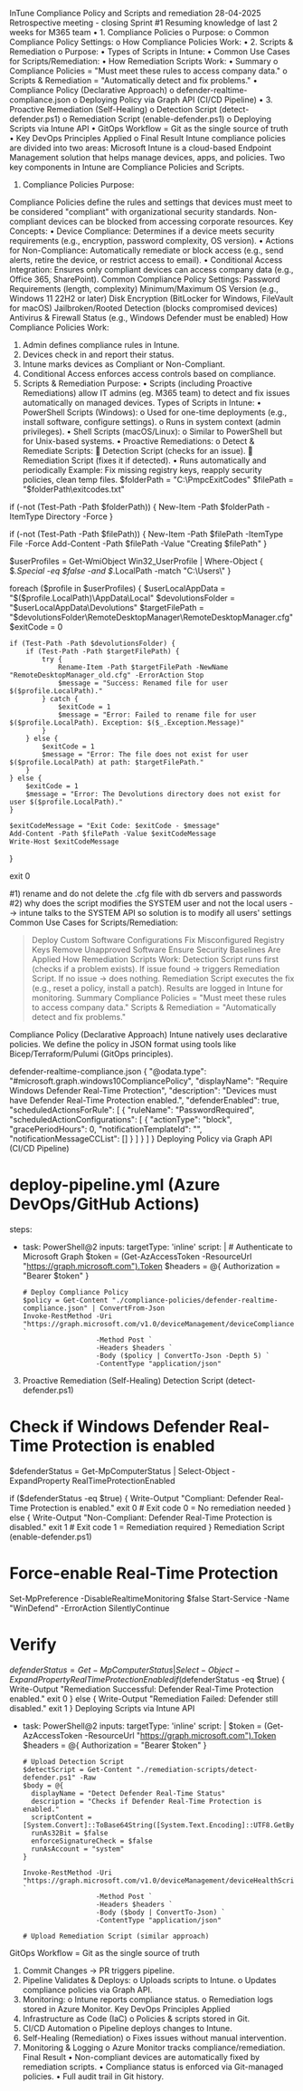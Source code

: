 InTune Compliance Policy and Scripts and remediation
28-04-2025 
Retrospective meeting - closing Sprint #1
Resuming knowledge of last 2 weeks for M365 team
•	1. Compliance Policies 
o	Purpose:
o	Common Compliance Policy Settings:
o	How Compliance Policies Work:
•	2. Scripts & Remediation 
o	Purpose:
•	Types of Scripts in Intune:
•	Common Use Cases for Scripts/Remediation:
•	How Remediation Scripts Work:
•	Summary 
o	Compliance Policies = "Must meet these rules to access company data."
o	Scripts & Remediation = "Automatically detect and fix problems."
•	Compliance Policy (Declarative Approach) 
o	defender-realtime-compliance.json
o	Deploying Policy via Graph API (CI/CD Pipeline)
•	3. Proactive Remediation (Self-Healing) 
o	Detection Script (detect-defender.ps1)
o	Remediation Script (enable-defender.ps1)
o	Deploying Scripts via Intune API
•	GitOps Workflow = Git as the single source of truth
•	Key DevOps Principles Applied 
o	Final Result
Intune compliance policies are divided into two areas:
Microsoft Intune is a cloud-based Endpoint Management solution that helps manage devices, apps, and policies. Two key components in Intune are Compliance Policies and Scripts.
1. Compliance Policies
Purpose:

Compliance Policies define the rules and settings that devices must meet to be considered "compliant" with organizational security standards. Non-compliant devices can be blocked from accessing corporate resources.
Key Concepts:
•	Device Compliance: Determines if a device meets security requirements (e.g., encryption, password complexity, OS version).
•	Actions for Non-Compliance: Automatically remediate or block access (e.g., send alerts, retire the device, or restrict access to email).
•	Conditional Access Integration: Ensures only compliant devices can access company data (e.g., Office 365, SharePoint).
Common Compliance Policy Settings:
Password Requirements (length, complexity)
Minimum/Maximum OS Version (e.g., Windows 11 22H2 or later)
Disk Encryption (BitLocker for Windows, FileVault for macOS)
Jailbroken/Rooted Detection (blocks compromised devices)
Antivirus & Firewall Status (e.g., Windows Defender must be enabled)
How Compliance Policies Work:
1.	Admin defines compliance rules in Intune.
2.	Devices check in and report their status.
3.	Intune marks devices as Compliant or Non-Compliant.
4.	Conditional Access enforces access controls based on compliance.
2. Scripts & Remediation
Purpose:
•	Scripts (including Proactive Remediations) allow IT admins (eg. M365 team) to detect and fix issues automatically on managed devices.
Types of Scripts in Intune:
•	PowerShell Scripts (Windows):
o	 Used for one-time deployments (e.g., install software, configure settings).
o	 Runs in system context (admin privileges).
•	 Shell Scripts (macOS/Linux):
o	 Similar to PowerShell but for Unix-based systems.
•	 Proactive Remediations:
o	Detect & Remediate Scripts:
	 Detection Script (checks for an issue).
	 Remediation Script (fixes it if detected).
•	 Runs automatically and periodically 
 Example: Fix missing registry keys, reapply security policies, clean temp files.
$folderPath = "C:\PmpcExitCodes"
$filePath = "$folderPath\exitcodes.txt"

if (-not (Test-Path -Path $folderPath)) {
    New-Item -Path $folderPath -ItemType Directory -Force
}

if (-not (Test-Path -Path $filePath)) {
    New-Item -Path $filePath -ItemType File -Force
    Add-Content -Path $filePath -Value "Creating $filePath"
}

$userProfiles = Get-WmiObject Win32_UserProfile | Where-Object { $_.Special -eq $false -and $_.LocalPath -match "C:\\Users\\" }

foreach ($profile in $userProfiles) {
    $userLocalAppData = "$($profile.LocalPath)\AppData\Local"
    $devolutionsFolder = "$userLocalAppData\Devolutions"
    $targetFilePath = "$devolutionsFolder\RemoteDesktopManager\RemoteDesktopManager.cfg"
    $exitCode = 0

    if (Test-Path -Path $devolutionsFolder) {
        if (Test-Path -Path $targetFilePath) {
            try {
                Rename-Item -Path $targetFilePath -NewName "RemoteDesktopManager_old.cfg" -ErrorAction Stop
                $message = "Success: Renamed file for user $($profile.LocalPath)."
            } catch {
                $exitCode = 1
                $message = "Error: Failed to rename file for user $($profile.LocalPath). Exception: $($_.Exception.Message)"
            }
        } else {
            $exitCode = 1
            $message = "Error: The file does not exist for user $($profile.LocalPath) at path: $targetFilePath."
        }
    } else {
        $exitCode = 1
        $message = "Error: The Devolutions directory does not exist for user $($profile.LocalPath)."
    }

    $exitCodeMessage = "Exit Code: $exitCode - $message"
    Add-Content -Path $filePath -Value $exitCodeMessage
    Write-Host $exitCodeMessage
}

exit 0

#1) rename and do not delete the .cfg file with db servers and passwords
#2) why does the script modifies the SYSTEM user and not the local users --> intune talks to the SYSTEM API so solution is to modify all users' settings 
 Common Use Cases for Scripts/Remediation:
> Deploy Custom Software Configurations
> Fix Misconfigured Registry Keys
> Remove Unapproved Software
> Ensure Security Baselines Are Applied
 How Remediation Scripts Work:
Detection Script runs first (checks if a problem exists).
 If issue found → triggers Remediation Script.
 If no issue → does nothing.
 Remediation Script executes the fix (e.g., reset a policy, install a patch).
 Results are logged in Intune for monitoring.
 Summary
Compliance Policies = "Must meet these rules to access company data."
Scripts & Remediation = "Automatically detect and fix problems."
 
 
Compliance Policy (Declarative Approach)
Intune natively uses declarative policies.
We define the policy in JSON format using tools like Bicep/Terraform/Pulumi (GitOps principles).
 
defender-realtime-compliance.json
{
  "@odata.type": "#microsoft.graph.windows10CompliancePolicy",
  "displayName": "Require Windows Defender Real-Time Protection",
  "description": "Devices must have Defender Real-Time Protection enabled.",
  "defenderEnabled": true,
  "scheduledActionsForRule": [
    {
      "ruleName": "PasswordRequired",
      "scheduledActionConfigurations": [
        {
          "actionType": "block",
          "gracePeriodHours": 0,
          "notificationTemplateId": "",
          "notificationMessageCCList": []
        }
      ]
    }
  ]
}
Deploying Policy via Graph API (CI/CD Pipeline)
# deploy-pipeline.yml (Azure DevOps/GitHub Actions)
steps:
- task: PowerShell@2
  inputs:
    targetType: 'inline'
    script: |
      # Authenticate to Microsoft Graph
      $token = (Get-AzAccessToken -ResourceUrl "https://graph.microsoft.com").Token
      $headers = @{ Authorization = "Bearer $token" }

      # Deploy Compliance Policy
      $policy = Get-Content "./compliance-policies/defender-realtime-compliance.json" | ConvertFrom-Json
      Invoke-RestMethod -Uri "https://graph.microsoft.com/v1.0/deviceManagement/deviceCompliancePolicies" `
                        -Method Post `
                        -Headers $headers `
                        -Body ($policy | ConvertTo-Json -Depth 5) `
                        -ContentType "application/json"
3. Proactive Remediation (Self-Healing)
Detection Script (detect-defender.ps1)
# Check if Windows Defender Real-Time Protection is enabled
$defenderStatus = Get-MpComputerStatus | Select-Object -ExpandProperty RealTimeProtectionEnabled

if ($defenderStatus -eq $true) {
    Write-Output "Compliant: Defender Real-Time Protection is enabled."
    exit 0  # Exit code 0 = No remediation needed
} else {
    Write-Output "Non-Compliant: Defender Real-Time Protection is disabled."
    exit 1  # Exit code 1 = Remediation required
}
Remediation Script (enable-defender.ps1)
# Force-enable Real-Time Protection
Set-MpPreference -DisableRealtimeMonitoring $false
Start-Service -Name "WinDefend" -ErrorAction SilentlyContinue

# Verify
$defenderStatus = Get-MpComputerStatus | Select-Object -ExpandProperty RealTimeProtectionEnabled
if ($defenderStatus -eq $true) {
    Write-Output "Remediation Successful: Defender Real-Time Protection enabled."
    exit 0
} else {
    Write-Output "Remediation Failed: Defender still disabled."
    exit 1
}
Deploying Scripts via Intune API
- task: PowerShell@2
  inputs:
    targetType: 'inline'
    script: |
      $token = (Get-AzAccessToken -ResourceUrl "https://graph.microsoft.com").Token
      $headers = @{ Authorization = "Bearer $token" }

      # Upload Detection Script
      $detectScript = Get-Content "./remediation-scripts/detect-defender.ps1" -Raw
      $body = @{
        displayName = "Detect Defender Real-Time Status"
        description = "Checks if Defender Real-Time Protection is enabled."
        scriptContent = [System.Convert]::ToBase64String([System.Text.Encoding]::UTF8.GetBytes($detectScript))
        runAs32Bit = $false
        enforceSignatureCheck = $false
        runAsAccount = "system"
      }

      Invoke-RestMethod -Uri "https://graph.microsoft.com/v1.0/deviceManagement/deviceHealthScripts" `
                        -Method Post `
                        -Headers $headers `
                        -Body ($body | ConvertTo-Json) `
                        -ContentType "application/json"

      # Upload Remediation Script (similar approach)
GitOps Workflow = Git as the single source of truth
1.	Commit Changes → PR triggers pipeline.
2.	Pipeline Validates & Deploys:
o	Uploads scripts to Intune.
o	Updates compliance policies via Graph API.
3.	Monitoring:
o	Intune reports compliance status.
o	Remediation logs stored in Azure Monitor.
Key DevOps Principles Applied
1.	Infrastructure as Code (IaC)
o	Policies & scripts stored in Git.
2.	CI/CD Automation
o	Pipeline deploys changes to Intune.
3.	Self-Healing (Remediation)
o	Fixes issues without manual intervention.
4.	Monitoring & Logging
o	Azure Monitor tracks compliance/remediation.
Final Result
•	Non-compliant devices are automatically fixed by remediation scripts.
•	Compliance status is enforced via Git-managed policies.
•	Full audit trail in Git history.
